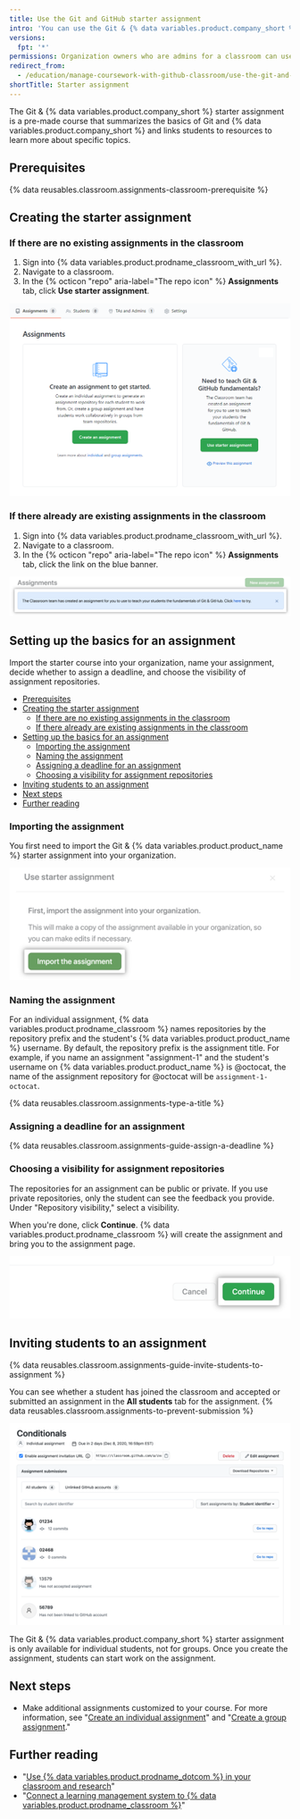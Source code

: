 ```yaml
---
title: Use the Git and GitHub starter assignment
intro: 'You can use the Git & {% data variables.product.company_short %} starter assignment to give students an overview of Git and {% data variables.product.company_short %} fundamentals.'
versions:
  fpt: '*'
permissions: Organization owners who are admins for a classroom can use Git & {% data variables.product.company_short %} starter assignments. {% data reusables.classroom.classroom-admins-link %}
redirect_from:
  - /education/manage-coursework-with-github-classroom/use-the-git-and-github-starter-assignment
shortTitle: Starter assignment
---
```


The Git & {% data variables.product.company_short %} starter assignment is a pre-made course that summarizes the basics of Git and {% data variables.product.company_short %} and links students to resources to learn more about specific topics.

## Prerequisites

{% data reusables.classroom.assignments-classroom-prerequisite %}

## Creating the starter assignment

### If there are no existing assignments in the classroom

1. Sign into {% data variables.product.prodname_classroom_with_url %}.
2. Navigate to a classroom.
3. In the {% octicon "repo" aria-label="The repo icon" %} **Assignments** tab, click  **Use starter assignment**.

<div class="procedural-image-wrapper">
  <img alt="Creating your first assignment" class="procedural-image-wrapper" src="/assets/images/help/classroom/assignments-create-first-assignment.png">
</div>

### If there already are existing assignments in the classroom

1. Sign into {% data variables.product.prodname_classroom_with_url %}.
2. Navigate to a classroom.
3. In the {% octicon "repo" aria-label="The repo icon" %} **Assignments** tab, click the link on the blue banner.

<div class="procedural-image-wrapper">
  <img alt="The 'New assignment' button" class="procedural-image-wrapper" src="/assets/images/help/classroom/assignments-click-new-starter-assignment-button.png">
</div>

## Setting up the basics for an assignment

Import the starter course into your organization, name your assignment, decide whether to assign a deadline, and choose the visibility of assignment repositories.

- [Prerequisites](#prerequisites)
- [Creating the starter assignment](#creating-the-starter-assignment)
  - [If there are no existing assignments in the classroom](#if-there-are-no-existing-assignments-in-the-classroom)
  - [If there already are existing assignments in the classroom](#if-there-already-are-existing-assignments-in-the-classroom)
- [Setting up the basics for an assignment](#setting-up-the-basics-for-an-assignment)
  - [Importing the assignment](#importing-the-assignment)
  - [Naming the assignment](#naming-the-assignment)
  - [Assigning a deadline for an assignment](#assigning-a-deadline-for-an-assignment)
  - [Choosing a visibility for assignment repositories](#choosing-a-visibility-for-assignment-repositories)
- [Inviting students to an assignment](#inviting-students-to-an-assignment)
- [Next steps](#next-steps)
- [Further reading](#further-reading)

### Importing the assignment

You first need to import the Git & {% data variables.product.product_name %} starter assignment into your organization.

<div class="procedural-image-wrapper">
  <img alt="The `Import the assignment` button" class="procedural-image-wrapper" src="/assets/images/help/classroom/assignments-import-starter-assignment.png">
</div>

### Naming the assignment

For an individual assignment, {% data variables.product.prodname_classroom %} names repositories by the repository prefix and the student's {% data variables.product.product_name %} username. By default, the repository prefix is the assignment title. For example, if you name an assignment "assignment-1" and the student's username on {% data variables.product.product_name %} is @octocat, the name of the assignment repository for @octocat will be `assignment-1-octocat`.

{% data reusables.classroom.assignments-type-a-title %}

### Assigning a deadline for an assignment

{% data reusables.classroom.assignments-guide-assign-a-deadline %}

### Choosing a visibility for assignment repositories

The repositories for an assignment can be public or private. If you use private repositories, only the student can see the feedback you provide. Under "Repository visibility," select a visibility.

When you're done, click **Continue**. {% data variables.product.prodname_classroom %} will create the assignment and bring you to the assignment page.

<div class="procedural-image-wrapper">
  <img alt="'Continue' button" class="procedural-image-wrapper" src="/assets/images/help/classroom/assignments-click-continue-button.png">
</div>

## Inviting students to an assignment

{% data reusables.classroom.assignments-guide-invite-students-to-assignment %}

You can see whether a student has joined the classroom and accepted or submitted an assignment in the **All students** tab for the assignment. {% data reusables.classroom.assignments-to-prevent-submission %}

<div class="procedural-image-wrapper">
  <img alt="Individual assignment" class="procedural-image-wrapper" src="/assets/images/help/classroom/assignment-individual-hero.png">
</div>

The Git & {% data variables.product.company_short %} starter assignment is only available for individual students, not for groups. Once you create the assignment, students can start work on the assignment.

## Next steps

- Make additional assignments customized to your course. For more information, see "[Create an individual assignment](/education/manage-coursework-with-github-classroom/create-an-individual-assignment)" and "[Create a group assignment](/education/manage-coursework-with-github-classroom/create-a-group-assignment)."

## Further reading

- "[Use {% data variables.product.prodname_dotcom %} in your classroom and research](/education/explore-the-benefits-of-teaching-and-learning-with-github-education/use-github-in-your-classroom-and-research)"
- "[Connect a learning management system to {% data variables.product.prodname_classroom %}](/education/manage-coursework-with-github-classroom/connect-a-learning-management-system-to-github-classroom)"
